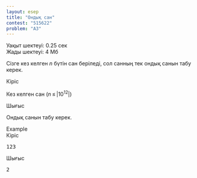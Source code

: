 ```yaml
---
layout: esep
title: "Ондық сан"
contest: "515622"
problem: "A3"
---
```

<div class="problem-statement"><div class="header"><div class="time-limit">Уақыт шектеуі: 0.25 сек</div><div class="memory-limit">Жады шектеуі: 4 Мб</div></div><div><p>Сізге кез келген <span class="tex-span"><i>n</i></span> бүтін сан беріледі, сол санның тек <span class="tex-font-style-bf">ондық санын</span> табу керек. </p></div><div class="input-specification"><div class="section-title">Кіріс</div><p>Кез келген сан (<span class="tex-span"><i>n</i> ≤ |10<sup class="upper-index">12</sup>|</span>)</p></div><div class="output-specification"><div class="section-title">Шығыс</div><p>Ондық санын табу керек.</p></div><div class="sample-tests"><div class="section-title">Example</div><div class="sample-test"><div class="input"><div class="title">Кіріс<div class="input-output-copier" data-clipboard-target="#id006996243815308079" id="id008097065378967265" title="Copy"></div></div><pre id="id006996243815308079">123
</pre></div><div class="output"><div class="title">Шығыс<div class="input-output-copier" data-clipboard-target="#id0031068553955140277" id="id003665778474418233" title="Copy"></div></div><pre id="id0031068553955140277">2
</pre></div></div></div></div>
